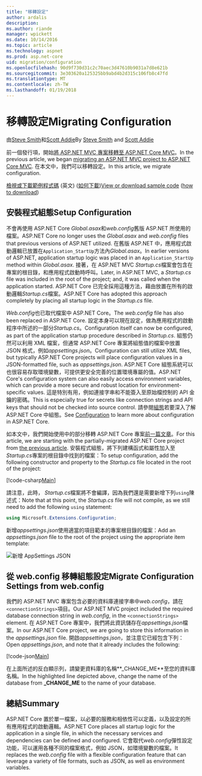 ```yaml
---
title: "移轉設定"
author: ardalis
description: 
ms.author: riande
manager: wpickett
ms.date: 10/14/2016
ms.topic: article
ms.technology: aspnet
ms.prod: asp.net-core
uid: migration/configuration
ms.openlocfilehash: 90d9f730d31c2c70aec3d47610b9031a7d8e621b
ms.sourcegitcommit: 3e303620a125325bb9abd4b2d315c106fb8c47fd
ms.translationtype: MT
ms.contentlocale: zh-TW
ms.lasthandoff: 01/19/2018
---
```

# <a name="migrating-configuration"></a><span data-ttu-id="def9c-102">移轉設定</span><span class="sxs-lookup"><span data-stu-id="def9c-102">Migrating Configuration</span></span>

<span data-ttu-id="def9c-103">由[Steve Smith](https://ardalis.com/)和[Scott Addie](https://scottaddie.com)</span><span class="sxs-lookup"><span data-stu-id="def9c-103">By [Steve Smith](https://ardalis.com/) and [Scott Addie](https://scottaddie.com)</span></span>

<span data-ttu-id="def9c-104">前一個發行項，開始[將 ASP.NET MVC 專案移轉至 ASP.NET Core MVC](mvc.md)。</span><span class="sxs-lookup"><span data-stu-id="def9c-104">In the previous article, we began [migrating an ASP.NET MVC project to ASP.NET Core MVC](mvc.md).</span></span> <span data-ttu-id="def9c-105">在本文中，我們可以移轉設定。</span><span class="sxs-lookup"><span data-stu-id="def9c-105">In this article, we migrate configuration.</span></span>

<span data-ttu-id="def9c-106">[檢視或下載範例程式碼](https://github.com/aspnet/Docs/tree/master/aspnetcore/migration/configuration/samples) \(英文\) ([如何下載](xref:tutorials/index#how-to-download-a-sample))</span><span class="sxs-lookup"><span data-stu-id="def9c-106">[View or download sample code](https://github.com/aspnet/Docs/tree/master/aspnetcore/migration/configuration/samples) ([how to download](xref:tutorials/index#how-to-download-a-sample))</span></span>

## <a name="setup-configuration"></a><span data-ttu-id="def9c-107">安裝程式組態</span><span class="sxs-lookup"><span data-stu-id="def9c-107">Setup Configuration</span></span>

<span data-ttu-id="def9c-108">不會再使用 ASP.NET Core *Global.asax*和*web.config*舊版 ASP.NET 所使用的檔案。</span><span class="sxs-lookup"><span data-stu-id="def9c-108">ASP.NET Core no longer uses the *Global.asax* and *web.config* files that previous versions of ASP.NET utilized.</span></span> <span data-ttu-id="def9c-109">在舊版 ASP.NET 中，應用程式啟動邏輯已放置在`Application_StartUp`方法內*Global.asax*。</span><span class="sxs-lookup"><span data-stu-id="def9c-109">In earlier versions of ASP.NET, application startup logic was placed in an `Application_StartUp` method within *Global.asax*.</span></span> <span data-ttu-id="def9c-110">接著，在 ASP.NET MVC *Startup.cs*檔案會包含在專案的根目錄，和應用程式啟動時呼叫。</span><span class="sxs-lookup"><span data-stu-id="def9c-110">Later, in ASP.NET MVC, a *Startup.cs* file was included in the root of the project; and, it was called when the application started.</span></span> <span data-ttu-id="def9c-111">ASP.NET Core 已完全採用這種方法，藉由放置在所有的啟動邏輯*Startup.cs*檔案。</span><span class="sxs-lookup"><span data-stu-id="def9c-111">ASP.NET Core has adopted this approach completely by placing all startup logic in the *Startup.cs* file.</span></span>

<span data-ttu-id="def9c-112">*Web.config*也已取代檔案中 ASP.NET Core。</span><span class="sxs-lookup"><span data-stu-id="def9c-112">The *web.config* file has also been replaced in ASP.NET Core.</span></span> <span data-ttu-id="def9c-113">設定本身可以現在設定，做為應用程式的啟動程序中所述的一部分*Startup.cs*。</span><span class="sxs-lookup"><span data-stu-id="def9c-113">Configuration itself can now be configured, as part of the application startup procedure described in *Startup.cs*.</span></span> <span data-ttu-id="def9c-114">組態仍然可以利用 XML 檔案，但通常 ASP.NET Core 專案將組態值的檔案中放置 JSON 格式，例如*appsettings.json*。</span><span class="sxs-lookup"><span data-stu-id="def9c-114">Configuration can still utilize XML files, but typically ASP.NET Core projects will place configuration values in a JSON-formatted file, such as *appsettings.json*.</span></span> <span data-ttu-id="def9c-115">ASP.NET Core 組態系統可以也很容易存取環境變數，可提供更安全完善的位置環境專屬的值。</span><span class="sxs-lookup"><span data-stu-id="def9c-115">ASP.NET Core's configuration system can also easily access environment variables, which can provide a more secure and robust location for environment-specific values.</span></span> <span data-ttu-id="def9c-116">這是特別有用，例如連接字串和不能簽入至原始檔控制的 API 金鑰的密碼。</span><span class="sxs-lookup"><span data-stu-id="def9c-116">This is especially true for secrets like connection strings and API keys that should not be checked into source control.</span></span> <span data-ttu-id="def9c-117">請參閱[組態](xref:fundamentals/configuration/index)若要深入了解 ASP.NET Core 中組態。</span><span class="sxs-lookup"><span data-stu-id="def9c-117">See [Configuration](xref:fundamentals/configuration/index) to learn more about configuration in ASP.NET Core.</span></span>

<span data-ttu-id="def9c-118">如本文中，我們開始使用中的部分移轉 ASP.NET Core 專案[前一篇文章](mvc.md)。</span><span class="sxs-lookup"><span data-stu-id="def9c-118">For this article, we are starting with the partially-migrated ASP.NET Core project from [the previous article](mvc.md).</span></span> <span data-ttu-id="def9c-119">安裝程式組態，將下列建構函式和屬性加入至*Startup.cs*專案的根目錄中找到的檔案：</span><span class="sxs-lookup"><span data-stu-id="def9c-119">To setup configuration, add the following constructor and property to the *Startup.cs* file located in the root of the project:</span></span>

[!code-csharp[Main](configuration/samples/WebApp1/src/WebApp1/Startup.cs?range=11-21)]

<span data-ttu-id="def9c-120">請注意，此時， *Startup.cs*檔案將不會編譯，因為我們還是需要新增下列`using`陳述式：</span><span class="sxs-lookup"><span data-stu-id="def9c-120">Note that at this point, the *Startup.cs* file will not compile, as we still need to add the following `using` statement:</span></span>

```csharp
using Microsoft.Extensions.Configuration;
```

<span data-ttu-id="def9c-121">新增*appsettings.json*使用適當的項目範本的專案根目錄的檔案：</span><span class="sxs-lookup"><span data-stu-id="def9c-121">Add an *appsettings.json* file to the root of the project using the appropriate item template:</span></span>

![新增 AppSettings JSON](configuration/_static/add-appsettings-json.png)

## <a name="migrate-configuration-settings-from-webconfig"></a><span data-ttu-id="def9c-123">從 web.config 移轉組態設定</span><span class="sxs-lookup"><span data-stu-id="def9c-123">Migrate Configuration Settings from web.config</span></span>

<span data-ttu-id="def9c-124">我們的 ASP.NET MVC 專案包含必要的資料庫連接字串中*web.config*，請在`<connectionStrings>`項目。</span><span class="sxs-lookup"><span data-stu-id="def9c-124">Our ASP.NET MVC project included the required database connection string in *web.config*, in the `<connectionStrings>` element.</span></span> <span data-ttu-id="def9c-125">在 ASP.NET Core 專案中，我們將此資訊儲存在*appsettings.json*檔案。</span><span class="sxs-lookup"><span data-stu-id="def9c-125">In our ASP.NET Core project, we are going to store this information in the *appsettings.json* file.</span></span> <span data-ttu-id="def9c-126">開啟*appsettings.json*，並注意它已經包含下列：</span><span class="sxs-lookup"><span data-stu-id="def9c-126">Open *appsettings.json*, and note that it already includes the following:</span></span>

[!code-json[Main](../migration/configuration/samples/WebApp1/src/WebApp1/appsettings.json?highlight=4)]


<span data-ttu-id="def9c-127">在上面所述的反白顯示列，請變更資料庫的名稱**_CHANGE_ME**至您的資料庫名稱。</span><span class="sxs-lookup"><span data-stu-id="def9c-127">In the highlighted line depicted above, change the name of the database from **_CHANGE_ME** to the name of your database.</span></span>

## <a name="summary"></a><span data-ttu-id="def9c-128">總結</span><span class="sxs-lookup"><span data-stu-id="def9c-128">Summary</span></span>

<span data-ttu-id="def9c-129">ASP.NET Core 置於單一檔案，以必要的服務和相依性可以定義，以及設定的所有應用程式的啟動邏輯。</span><span class="sxs-lookup"><span data-stu-id="def9c-129">ASP.NET Core places all startup logic for the application in a single file, in which the necessary services and dependencies can be defined and configured.</span></span> <span data-ttu-id="def9c-130">它會取代*web.config*彈性設定功能，可以運用各種不同的檔案格式，例如 JSON，如環境變數的檔案。</span><span class="sxs-lookup"><span data-stu-id="def9c-130">It replaces the *web.config* file with a flexible configuration feature that can leverage a variety of file formats, such as JSON, as well as environment variables.</span></span>
